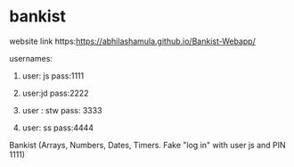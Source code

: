 # bankist
website link
https:https://abhilashamula.github.io/Bankist-Webapp/

usernames:
1. user: js
   pass:1111

2. user:jd
   pass:2222

3. user : stw
   pass: 3333

4.  user: ss
    pass:4444

Bankist (Arrays, Numbers, Dates, Timers. Fake "log in" with user js and PIN 1111)
